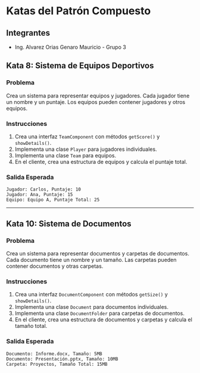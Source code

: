 # Katas del Patrón Compuesto

## Integrantes
- Ing. Alvarez Orias Genaro Mauricio - Grupo 3

## Kata 8: Sistema de Equipos Deportivos

### Problema
Crea un sistema para representar equipos y jugadores. Cada jugador tiene un nombre y un puntaje. Los equipos pueden contener jugadores y otros equipos.

### Instrucciones
1. Crea una interfaz `TeamComponent` con métodos `getScore()` y `showDetails()`.
2. Implementa una clase `Player` para jugadores individuales.
3. Implementa una clase `Team` para equipos.
4. En el cliente, crea una estructura de equipos y calcula el puntaje total.

### Salida Esperada

```
Jugador: Carlos, Puntaje: 10
Jugador: Ana, Puntaje: 15
Equipo: Equipo A, Puntaje Total: 25
```

---

## Kata 10: Sistema de Documentos

### Problema
Crea un sistema para representar documentos y carpetas de documentos. Cada documento tiene un nombre y un tamaño. Las carpetas pueden contener documentos y otras carpetas.

### Instrucciones
1. Crea una interfaz `DocumentComponent` con métodos `getSize()` y `showDetails()`.
2. Implementa una clase `Document` para documentos individuales.
3. Implementa una clase `DocumentFolder` para carpetas de documentos.
4. En el cliente, crea una estructura de documentos y carpetas y calcula el tamaño total.

### Salida Esperada

```
Documento: Informe.docx, Tamaño: 5MB
Documento: Presentación.pptx, Tamaño: 10MB
Carpeta: Proyectos, Tamaño Total: 15MB
```
